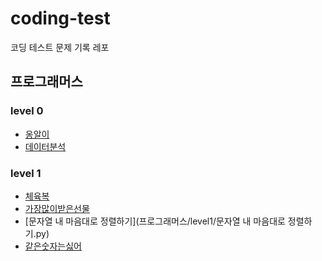 # coding-test
코딩 테스트 문제 기록 레포

## 프로그래머스

### level 0
- [옹알이](프로그래머스/level0/옹알이(1).py)
- [데이터분석](프로그래머스/level0/PCCE_기출문제_10번_데이터분석.py)

### level 1
- [체육복](프로그래머스/level1/greedy_체육복.py)
- [가장많이받은선물](프로그래머스/level1/2024_KAKAO_WINTER_INTERSHIP_가장많이받은선물.py)
- [문자열 내 마음대로 정렬하기](프로그래머스/level1/문자열 내 마음대로 정렬하기.py)
- [같은숫자는싫어](프로그래머스/level1/stack_같은숫자는싫어.py)
